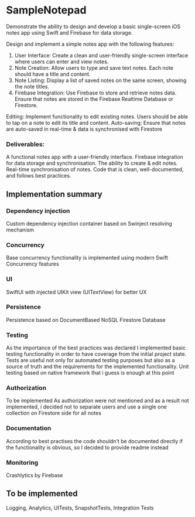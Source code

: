 # SampleNotepad

Demonstrate the ability to design and develop a basic single-screen iOS notes app using Swift and Firebase for data storage.

Design and implement a simple notes app with the following features:
1. User Interface: Create a clean and user-friendly single-screen interface where users can enter and view notes.
2. Note Creation: Allow users to type and save text notes. Each note should have a title and content.
3. Note Listing: Display a list of saved notes on the same screen, showing the note titles.
4. Firebase Integration: Use Firebase to store and retrieve notes data. Ensure that notes are stored in the Firebase Realtime Database or Firestore.

Editing: Implement functionality to edit existing notes. Users should be able to tap on a note to edit its title and content.
Auto-saving: Ensure that notes are auto-saved in real-time & data is synchronised with Firestore

### Deliverables:
A functional notes app with a user-friendly interface.
Firebase integration for data storage and synchronisation.
The ability to create & edit notes.
Real-time synchronisation of notes.
Code that is clean, well-documented, and follows best practices.

## Implementation summary
### Dependency injection
Custom dependency injection container based on Swinject resolving mechanism
### Concurrency
Base concurrency functionality is implemented using modern Swift Concurrency features
### UI
SwiftUI with injected UIKit view (UITextView) for better UX
### Persistence
Persistence based on DocumentBased NoSQL Firestore Database
### Testing
As the importance of the best practices was declared I implemented basic testing functionality in order to have coverage from the initial project state.
Tests are useful not only for automated testing purposes but also as a source of truth and the requirements for the implemented functionality.
Unit testing based on native framework that i guess is enough at this point
### Authorization
To be implemented
As authorization were not mentioned and as a result not implemented, i decided not to separate users and use a single one collection on Firestore side for all notes
### Documentation
According to best practises the code shouldn't be documented directly if the functionality is obvious, so I decided to provide readme instead
### Monitoring
Crashlytics by Firebase
## To be implemented
Logging, Analytics, UITests, SnapshotTests, Integration Tests
